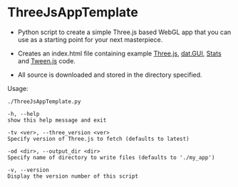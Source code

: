 ThreeJsAppTemplate
==================

* Python script to create a simple Three.js based WebGL app that you can use as a starting point for your next masterpiece.

* Creates an index.html file containing example [Three.js](https://github.com/mrdoob/three.js/), [dat.GUI](https://code.google.com/p/dat-gui/), [Stats](https://github.com/mrdoob/stats.js) and [Tween.js](https://github.com/sole/tween.js/) code.

* All source is downloaded and stored in the directory specified.

Usage: 

    ./ThreeJsAppTemplate.py

    -h, --help
    show this help message and exit

    -tv <ver>, --three_version <ver>
    Specify version of Three.js to fetch (defaults to latest)

    -od <dir>, --output_dir <dir>
    Specify name of directory to write files (defaults to './my_app')

    -v, --version
    Display the version number of this script
